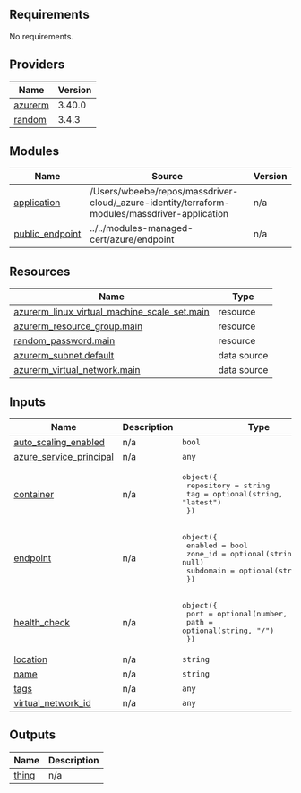 <!-- BEGINNING OF PRE-COMMIT-TERRAFORM DOCS HOOK -->
## Requirements

No requirements.

## Providers

| Name | Version |
|------|---------|
| <a name="provider_azurerm"></a> [azurerm](#provider\_azurerm) | 3.40.0 |
| <a name="provider_random"></a> [random](#provider\_random) | 3.4.3 |

## Modules

| Name | Source | Version |
|------|--------|---------|
| <a name="module_application"></a> [application](#module\_application) | /Users/wbeebe/repos/massdriver-cloud/_azure-identity/terraform-modules/massdriver-application | n/a |
| <a name="module_public_endpoint"></a> [public\_endpoint](#module\_public\_endpoint) | ../../modules-managed-cert/azure/endpoint | n/a |

## Resources

| Name | Type |
|------|------|
| [azurerm_linux_virtual_machine_scale_set.main](https://registry.terraform.io/providers/hashicorp/azurerm/latest/docs/resources/linux_virtual_machine_scale_set) | resource |
| [azurerm_resource_group.main](https://registry.terraform.io/providers/hashicorp/azurerm/latest/docs/resources/resource_group) | resource |
| [random_password.main](https://registry.terraform.io/providers/hashicorp/random/latest/docs/resources/password) | resource |
| [azurerm_subnet.default](https://registry.terraform.io/providers/hashicorp/azurerm/latest/docs/data-sources/subnet) | data source |
| [azurerm_virtual_network.main](https://registry.terraform.io/providers/hashicorp/azurerm/latest/docs/data-sources/virtual_network) | data source |

## Inputs

| Name | Description | Type | Default | Required |
|------|-------------|------|---------|:--------:|
| <a name="input_auto_scaling_enabled"></a> [auto\_scaling\_enabled](#input\_auto\_scaling\_enabled) | n/a | `bool` | `false` | no |
| <a name="input_azure_service_principal"></a> [azure\_service\_principal](#input\_azure\_service\_principal) | n/a | `any` | n/a | yes |
| <a name="input_container"></a> [container](#input\_container) | n/a | <pre>object({<br>    repository = string<br>    tag        = optional(string, "latest")<br>  })</pre> | n/a | yes |
| <a name="input_endpoint"></a> [endpoint](#input\_endpoint) | n/a | <pre>object({<br>    enabled   = bool<br>    zone_id   = optional(string, null)<br>    subdomain = optional(string, null)<br>  })</pre> | <pre>{<br>  "enabled": false<br>}</pre> | no |
| <a name="input_health_check"></a> [health\_check](#input\_health\_check) | n/a | <pre>object({<br>    port = optional(number, 80)<br>    path = optional(string, "/")<br>  })</pre> | <pre>{<br>  "path": "/"<br>}</pre> | no |
| <a name="input_location"></a> [location](#input\_location) | n/a | `string` | n/a | yes |
| <a name="input_name"></a> [name](#input\_name) | n/a | `string` | n/a | yes |
| <a name="input_tags"></a> [tags](#input\_tags) | n/a | `any` | n/a | yes |
| <a name="input_virtual_network_id"></a> [virtual\_network\_id](#input\_virtual\_network\_id) | n/a | `any` | n/a | yes |

## Outputs

| Name | Description |
|------|-------------|
| <a name="output_thing"></a> [thing](#output\_thing) | n/a |
<!-- END OF PRE-COMMIT-TERRAFORM DOCS HOOK -->

